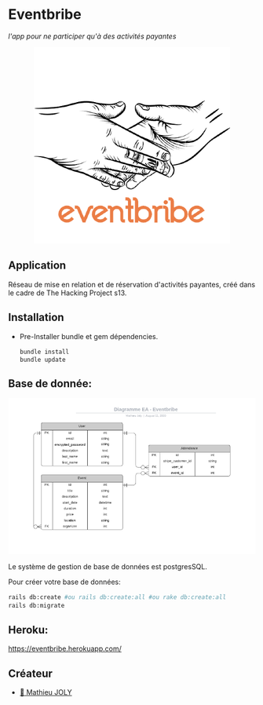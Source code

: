 # Eventbribe
_l'app pour ne participer qu'à des activités payantes_


<p align="center">
  <img src="app/assets/images/eventbribe.png?raw=true">
</p>




## Application

Réseau de mise en relation et de réservation d'activités payantes, créé dans le cadre de The Hacking Project s13.

## Installation

- Pre-Installer bundle et gem dépendencies.
  ```
  bundle install
  bundle update
  ```

## Base de donnée:

<p align="center">
  <img src="app/assets/images/bdd.png?raw=true">
</p>

  
  Le système de gestion de base de données est postgresSQL.

  Pour créer votre base de données:
  
  ```bash
  rails db:create #ou rails db:create:all #ou rake db:create:all
  rails db:migrate
  ```
## Heroku:

https://eventbribe.herokuapp.com/

## Créateur

- [:camel: Mathieu JOLY](https://github.com/mathieu-superpose)
